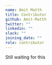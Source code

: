 ```yaml
---
name: Amit Matth
title: Contributor
github: Amit-Matth
twitter: ""
linkedin: ""
slack: ""
joining_date: ""
role: contributor
---
```


Still waiting for this
